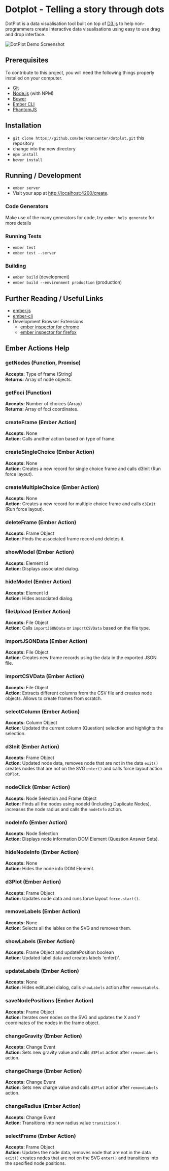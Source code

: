 # Dotplot - Telling a story through dots

DotPlot is a data visualisation tool built on top of [D3.js](https://d3js.org/) to help non-programmers create interactive data visualisations using easy to use drag and drop interface.

![DotPlot Demo Screenshot](/public/assets/img/screenshot.png?raw=true)

## Prerequisites

To contribute to this project, you will need the following things properly installed on your computer.

* [Git](http://git-scm.com/)
* [Node.js](http://nodejs.org/) (with NPM)
* [Bower](http://bower.io/)
* [Ember CLI](http://ember-cli.com/)
* [PhantomJS](http://phantomjs.org/)

## Installation

* `git clone https://github.com/berkmancenter/dotplot.git` this repository
* change into the new directory
* `npm install`
* `bower install`

## Running / Development

* `ember server`
* Visit your app at [http://localhost:4200/create](http://localhost:4200/create).

### Code Generators

Make use of the many generators for code, try `ember help generate` for more details

### Running Tests

* `ember test`
* `ember test --server`

### Building

* `ember build` (development)
* `ember build --environment production` (production)

## Further Reading / Useful Links

* [ember.js](http://emberjs.com/)
* [ember-cli](http://ember-cli.com/)
* Development Browser Extensions
  * [ember inspector for chrome](https://chrome.google.com/webstore/detail/ember-inspector/bmdblncegkenkacieihfhpjfppoconhi)
  * [ember inspector for firefox](https://addons.mozilla.org/en-US/firefox/addon/ember-inspector/)
  
## Ember Actions Help

### getNodes (Function, Promise)

**Accepts:** Type of frame (String)  
**Returns:** Array of node objects.

### getFoci (Function)

**Accepts:** Number of choices (Array)  
**Returns:** Array of foci coordinates.

### createFrame (Ember Action)

**Accepts:** None  
**Action:** Calls another action based on type of frame.

### createSingleChoice (Ember Action)

**Accepts:** None  
**Action:** Creates a new record for single choice frame and calls d3Init (Run force layout).

### createMultipleChoice (Ember Action)

**Accepts:** None  
**Action:** Creates a new record for multiple choice frame and calls `d3Init` (Run force layout).

### deleteFrame (Ember Action)

**Accepts:** Frame Object  
**Action:** Finds the associated frame record and deletes it.

### showModel (Ember Action)

**Accepts:** Element Id  
**Action:** Displays associated dialog.

### hideModel (Ember Action)

**Accepts:** Element Id  
**Action:** Hides associated dialog.

### fileUpload (Ember Action)

**Accepts:** File Object  
**Action:** Calls `importJSONData` or `importCSVData` based on the file type.

### importJSONData (Ember Action)

**Accepts:** File Object  
**Action:** Creates new frame records using the data in the exported JSON file.

### importCSVData (Ember Action)

**Accepts:** File Object  
**Action:** Extracts different columns from the CSV file and creates node objects. Allows to create frames from scratch.

### selectColumn (Ember Action)

**Accepts:** Column Object  
**Action:** Updated the current column (Question) selection and highlights the selection.

### d3Init (Ember Action)

**Accepts:** Frame Object  
**Action:** Updated node data, removes node that are not in the data `exit()` creates nodes that are not on the SVG `enter()` and calls force layout action `d3Plot`.

### nodeClick (Ember Action)

**Accepts:** Node Selection and Frame Object  
**Action:** Finds all the nodes using nodeId (Including Duplicate Nodes), increases the node radius and calls the `nodeInfo` action.

### nodeInfo (Ember Action)

**Accepts:** Node Selection  
**Action:** Displays node information DOM Element (Question Answer Sets).

### hideNodeInfo (Ember Action)

**Accepts:** None  
**Action:** Hides the node info DOM Element.

### d3Plot (Ember Action)

**Accepts:** Frame Object  
**Action:** Updates node data and runs force layout `force.start()`.

### removeLabels (Ember Action)

**Accepts:** None  
**Action:** Selects all the lables on the SVG and removes them.

### showLabels (Ember Action)

**Accepts:** Frame Object and updatePosition boolean  
**Action:** Updated label data and creates labels 'enter()'.

### updateLabels (Ember Action)

**Accepts:** None  
**Action:** Hides editLabel dialog, calls `showLabels` action after `removeLabels`.

### saveNodePositions (Ember Action)

**Accepts:** Frame Object  
**Action:** Iterates over nodes on the SVG and updates the X and Y coordinates of the nodes in the frame object.

### changeGravity (Ember Action)

**Accepts:** Change Event  
**Action:** Sets new gravity value and calls `d3Plot` action after `removeLabels` action.

### changeCharge (Ember Action)

**Accepts:** Change Event  
**Action:** Sets new charge value and calls `d3Plot` action after `removeLabels` action.

### changeRadius (Ember Action)

**Accepts:** Change Event  
**Action:** Transitions into new radius value `transition()`.

### selectFrame (Ember Action)

**Accepts:** Frame Object  
**Action:** Updates the node data, removes node that are not in the data `exit()` creates nodes that are not on the SVG `enter()` and transitions into the specified node positions.
